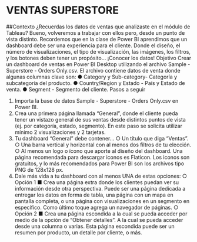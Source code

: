 # VENTAS SUPERSTORE

##Contexto
¿Recuerdas los datos de ventas que analizaste en el módulo de Tableau? Bueno,
volveremos a trabajar con ellos pero, desde un punto de vista distinto. Recordemos que en
la clase de Power BI aprendimos que un dashboard debe ser una experiencia para el
cliente. Donde el diseño, el número de visualizaciones, el tipo de visualización, las
imágenes, los filtros, y los botones deben tener un propósito… ¡Conocer los datos!
Objetivo
Crear un dashboard de ventas en Power BI Desktop utilizando el archivo Sample -
Superstore - Orders Only.csv. El archivo contiene datos de venta donde algunas columnas
clave son:
● Category y Sub-category- Categoría y subcategoría del producto.
● Country/Region y Estado - País y Estado de venta.
● Segment - Segmento del cliente.
Pasos a seguir
1. Importa la base de datos Sample - Superstore - Orders Only.csv en Power BI.
2. Crea una primera página llamada “General”, donde el cliente pueda tener un vistazo
general de sus ventas desde distintos puntos de vista (ej. por categoría, estado,
segmento). En este paso se solicita utilizar mínimo 2 visualizaciones y 2 tarjetas.
3. Tu dashboard “General” debe contener…
○ Un título que diga “Ventas”.
○ Una barra vertical y horizontal con al menos dos filtros de tu elección.
○ Al menos un logo o ícono que aporte al diseño del dashboard. Una página
recomendada para descargar iconos es Flaticon. Los iconos son gratuitos, y
lo más recomendados para Power BI son los archivos tipo PNG de 128x128
px.
4. Dale más vida a tu dashboard con al menos UNA de estas opciones:
○ Opción 1
■ Crea una página extra donde los clientes puedan ver su información
desde otra perspectiva. Puede ser una página dedicada a entregar los
datos en forma de tabla, una página con un mapa en pantalla
completa, o una página con visualizaciones en un segmento en
específico. Como último toque agrega un navegador de páginas.
○ Opción 2
■ Crea una página escondida a la cual se pueda acceder por medio de
la opción de “Obtener detalles”. A la cual se pueda acceder desde
una columna o varias. Esta página escondida puede ser un resumen
por producto, un detalle por cliente, o más.
